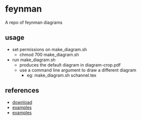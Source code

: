 # feynman
A repo of feynman diagrams

## usage
* set permissions on make_diagram.sh
  * chmod 700 make_diagram.sh
* run make_diagram.sh
  * produces the default diagram in diagram-crop.pdf
  * use a command line argument to draw a different diagram
    * eg: make_diagram.sh schannel.tex
  

## references
* [download](http://osksn2.hep.sci.osaka-u.ac.jp/~taku/osx/feynmp.html)
* [examples](http://osksn2.hep.sci.osaka-u.ac.jp/~taku/osx/feynmp_latexit.html)
* [examples](http://osksn2.hep.sci.osaka-u.ac.jp/~taku/osx/fmfsamples.pdf)
